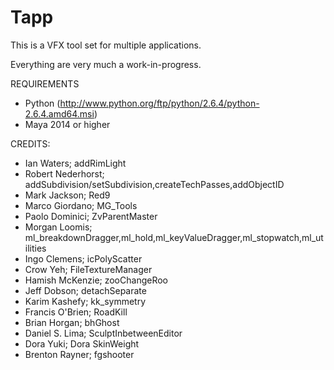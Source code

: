 Tapp
=====

This is a VFX tool set for multiple applications.

Everything are very much a work-in-progress.

REQUIREMENTS

- Python (http://www.python.org/ftp/python/2.6.4/python-2.6.4.amd64.msi)
- Maya 2014 or higher

CREDITS:

- Ian Waters; addRimLight
- Robert Nederhorst; addSubdivision/setSubdivision,createTechPasses,addObjectID
- Mark Jackson; Red9
- Marco Giordano; MG_Tools
- Paolo Dominici; ZvParentMaster
- Morgan Loomis; ml_breakdownDragger,ml_hold,ml_keyValueDragger,ml_stopwatch,ml_utilities
- Ingo Clemens; icPolyScatter
- Crow Yeh; FileTextureManager
- Hamish McKenzie; zooChangeRoo
- Jeff Dobson; detachSeparate
- Karim Kashefy; kk_symmetry
- Francis O'Brien; RoadKill
- Brian Horgan; bhGhost
- Daniel S. Lima; SculptInbetweenEditor
- Dora Yuki; Dora SkinWeight
- Brenton Rayner; fgshooter
